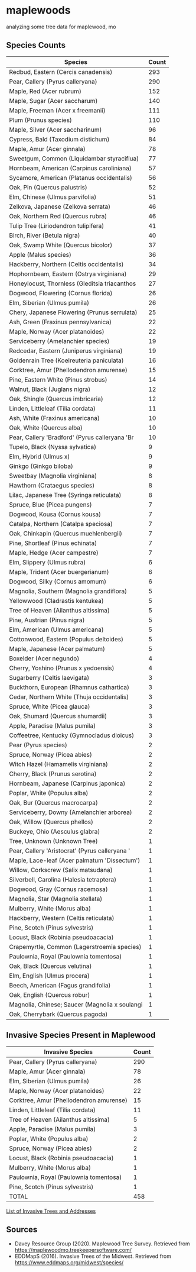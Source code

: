 # maplewoods
analyzing some tree data for maplewood, mo

## Species Counts
| Species | Count |
|---------|-------|
|	Redbud, Eastern (Cercis canadensis)           	|	293	|
|	Pear, Callery (Pyrus calleryana)              	|	290	|
|	Maple, Red (Acer rubrum)                      	|	152	|
|	Maple, Sugar (Acer saccharum)                 	|	140	|
|	Maple, Freeman (Acer x freemanii)             	|	111	|
|	Plum (Prunus species)                         	|	110	|
|	Maple, Silver (Acer saccharinum)              	|	96	|
|	Cypress, Bald (Taxodium distichum)            	|	84	|
|	Maple, Amur (Acer ginnala)                    	|	78	|
|	Sweetgum, Common (Liquidambar styraciflua)    	|	77	|
|	Hornbeam, American (Carpinus caroliniana)     	|	57	|
|	Sycamore, American (Platanus occidentalis)    	|	56	|
|	Oak, Pin (Quercus palustris)                  	|	52	|
|	Elm, Chinese (Ulmus parvifolia)               	|	51	|
|	Zelkova, Japanese (Zelkova serrata)           	|	46	|
|	Oak, Northern Red (Quercus rubra)             	|	46	|
|	Tulip Tree (Liriodendron tulipifera)          	|	41	|
|	Birch, River (Betula nigra)                   	|	40	|
|	Oak, Swamp White (Quercus bicolor)            	|	37	|
|	Apple (Malus species)                         	|	36	|
|	Hackberry, Northern (Celtis occidentalis)     	|	34	|
|	Hophornbeam, Eastern (Ostrya virginiana)      	|	29	|
|	Honeylocust, Thornless (Gleditsia triacanthos 	|	27	|
|	Dogwood, Flowering (Cornus florida)           	|	26	|
|	Elm, Siberian (Ulmus pumila)                  	|	26	|
|	Chery, Japanese Flowering (Prunus serrulata)  	|	25	|
|	Ash, Green (Fraxinus pennsylvanica)           	|	22	|
|	Maple, Norway (Acer platanoides)              	|	22	|
|	Serviceberry (Amelanchier species)            	|	19	|
|	Redcedar, Eastern (Juniperus virginiana)      	|	19	|
|	Goldenrain Tree (Koelreuteria paniculata)     	|	16	|
|	Corktree, Amur (Phellodendron amurense)       	|	15	|
|	Pine, Eastern White (Pinus strobus)           	|	14	|
|	Walnut, Black (Juglans nigra)                 	|	12	|
|	Oak, Shingle (Quercus imbricaria)             	|	12	|
|	Linden, Littleleaf (Tilia cordata)            	|	11	|
|	Ash, White (Fraxinus americana)               	|	10	|
|	Oak, White (Quercus alba)                     	|	10	|
|	Pear, Callery 'Bradford' (Pyrus calleryana 'Br	|	10	|
|	Tupelo, Black (Nyssa sylvatica)               	|	9	|
|	Elm, Hybrid (Ulmus x)                         	|	9	|
|	Ginkgo (Ginkgo biloba)                        	|	9	|
|	Sweetbay (Magnolia virginiana)                	|	8	|
|	Hawthorn (Crataegus species)                  	|	8	|
|	Lilac, Japanese Tree (Syringa reticulata)     	|	8	|
|	Spruce, Blue (Picea pungens)                  	|	7	|
|	Dogwood, Kousa (Cornus kousa)                 	|	7	|
|	Catalpa, Northern (Catalpa speciosa)          	|	7	|
|	Oak, Chinkapin (Quercus muehlenbergii)        	|	7	|
|	Pine, Shortleaf (Pinus echinata)              	|	7	|
|	Maple, Hedge (Acer campestre)                 	|	7	|
|	Elm, Slippery (Ulmus rubra)                   	|	6	|
|	Maple, Trident (Acer buergerianum)            	|	6	|
|	Dogwood, Silky (Cornus amomum)                	|	6	|
|	Magnolia, Southern (Magnolia grandiflora)     	|	5	|
|	Yellowwood (Cladrastis kentukea)              	|	5	|
|	Tree of Heaven (Ailanthus altissima)          	|	5	|
|	Pine, Austrian (Pinus nigra)                  	|	5	|
|	Elm, American (Ulmus americana)               	|	5	|
|	Cottonwood, Eastern (Populus deltoides)       	|	5	|
|	Maple, Japanese (Acer palmatum)               	|	5	|
|	Boxelder (Acer negundo)                       	|	4	|
|	Cherry, Yoshino (Prunus x yedoensis)          	|	4	|
|	Sugarberry (Celtis laevigata)                 	|	3	|
|	Buckthorn, European (Rhamnus cathartica)      	|	3	|
|	Cedar, Northern White (Thuja occidentalis)    	|	3	|
|	Spruce, White (Picea glauca)                  	|	3	|
|	Oak, Shumard (Quercus shumardii)              	|	3	|
|	Apple, Paradise (Malus pumila)                	|	3	|
|	Coffeetree, Kentucky (Gymnocladus dioicus)    	|	3	|
|	Pear (Pyrus species)                          	|	2	|
|	Spruce, Norway (Picea abies)                  	|	2	|
|	Witch Hazel (Hamamelis virginiana)            	|	2	|
|	Cherry, Black (Prunus serotina)               	|	2	|
|	Hornbeam, Japanese (Carpinus japonica)        	|	2	|
|	Poplar, White (Populus alba)                  	|	2	|
|	Oak, Bur (Quercus macrocarpa)                 	|	2	|
|	Serviceberry, Downy (Amelanchier arborea)     	|	2	|
|	Oak, Willow (Quercus phellos)                 	|	2	|
|	Buckeye, Ohio (Aesculus glabra)               	|	2	|
|	Tree, Unknown (Unknown Tree)                  	|	1	|
|	Pear, Callery 'Aristocrat' (Pyrus calleryana '	|	1	|
|	Maple, Lace-leaf (Acer palmatum 'Dissectum')  	|	1	|
|	Willow, Corkscrew (Salix matsudana)           	|	1	|
|	Silverbell, Carolina (Halesia tetraptera)     	|	1	|
|	Dogwood, Gray (Cornus racemosa)               	|	1	|
|	Magnolia, Star (Magnolia stellata)            	|	1	|
|	Mulberry, White (Morus alba)                  	|	1	|
|	Hackberry, Western (Celtis reticulata)        	|	1	|
|	Pine, Scotch (Pinus sylvestris)               	|	1	|
|	Locust, Black (Robinia pseudoacacia)          	|	1	|
|	Crapemyrtle, Common (Lagerstroemia species)   	|	1	|
|	Paulownia, Royal (Paulownia tomentosa)        	|	1	|
|	Oak, Black (Quercus velutina)                 	|	1	|
|	Elm, English (Ulmus procera)                  	|	1	|
|	Beech, American (Fagus grandifolia)           	|	1	|
|	Oak, English (Quercus robur)                  	|	1	|
|	Magnolia, Chinese; Saucer (Magnolia x soulangi	|	1	|
|	Oak, Cherrybark (Quercus pagoda)              	|	1	|

## Invasive Species Present in Maplewood
|Invasive Species|Count|
|----------------|-----|
|Pear, Callery (Pyrus calleryana)|290|
|Maple, Amur (Acer ginnala)|78|
|Elm, Siberian (Ulmus pumila)|26|
|Maple, Norway (Acer platanoides)|22|
|Corktree, Amur (Phellodendron amurense)|15|
|Linden, Littleleaf (Tilia cordata)|11|
|Tree of Heaven (Ailanthus altissima)|5|
|Apple, Paradise (Malus pumila)|3|
|Poplar, White (Populus alba)|2|
|Spruce, Norway (Picea abies)|2|
|Locust, Black (Robinia pseudoacacia)|1|
|Mulberry, White (Morus alba)|1|
|Paulownia, Royal (Paulownia tomentosa)|1|
|Pine, Scotch (Pinus sylvestris)|1|
|TOTAL|458|

[List of Invasive Trees and Addresses](data/invasive_addr.csv)

## Sources
* Davey Resource Group (2020).  Maplewood Tree Survey.  Retrieved from https://maplewoodmo.treekeepersoftware.com/
* EDDMapS (2016).  Invasive Trees of the Midwest.  Retrieved from https://www.eddmaps.org/midwest/species/